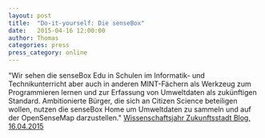 ```yaml
---
layout: post
title:  "Do-it-yourself: Die senseBox"
date:   2015-04-16 12:00:00
author: Thomas
categories: press
press_category: online
---
```

"Wir sehen die senseBox Edu in Schulen im Informatik- und Technikunterricht aber auch in anderen MINT-Fächern als Werkzeug zum Programmieren lernen und zur Erfassung von Umweltdaten als zukünftigen Standard. Ambitionierte Bürger, die sich an Citizen Science beteiligen wollen, nutzen die senseBox Home um Umweltdaten zu sammeln und auf der OpenSenseMap darzustellen."
<a href="https://www.wissenschaftsjahr.de/2015/meldungen-aus-der-wissenschaft/das-sagen-die-experten/do-it-yourself-die-sensebox.html" target="_blank">Wissenschaftsjahr Zukunftsstadt Blog, 16.04.2015</a>

